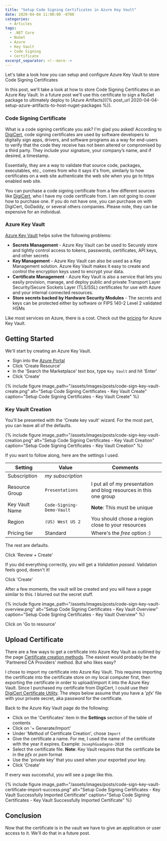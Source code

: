 ```yaml
---
title: "Setup Code Signing Certificates in Azure Key Vault"
date: 2020-04-04 11:00:00 -0700
categories:
  - Articles
tags:
  - .NET Core
  - NuGet
  - Azure
  - Key Vault
  - Code Signing
  - Certificate
excerpt_separator: <!--more-->
---
```

Let's take a look how you can setup and configure Azure Key Vault to store Code Signing Certificates
<!--more-->

In this post, we'll take a look at how to store Code Signing Certificates in an Azure Key Vault.  In a future post we'll use this certificate to sign a NuGet package to ultimately deploy to [Azure Artifacts]({% post_url 2020-04-04-setup-azure-artifacts-to-host-nuget-packages %}).

### Code Signing Certificate

What is a code signing certificate you ask? I'm glad you asked! According to [DigiCert](https://digicert.com/code-signing/), code signing certificates are used by software developers to digitally sign apps, drivers, and software programs as a way for end-users to verify that the code they receive has not been altered or compromised by a third party. They include your signature, your company’s name, and if desired, a timestamp.

Essentially, they are a way to validate that source code, packages, executables, etc., comes from who it says it's from, similarly to how certificates on a web site authenticate the web site when you go to https enabled web site.

You can purchase a code signing certificate from a few different sources like [DigiCert](https://digicert.com/code-signing/), who I have my code certificate from.  I am not going to cover how to purchase one.  If you do not have one, you can purchase on with DigiCert, GoDaddy, or several others companies.  Please note, they can be expensive for an individual.

### Azure Key Vault

[Azure Key Vault](https://docs.microsoft.com/en-us/azure/key-vault/key-vault-overview) helps solve the following problems:

* **Secrets Management** - Azure Key Vault can be used to Securely store and tightly control access to tokens, passwords, certificates, API keys, and other secrets
* **Key Management** - Azure Key Vault can also be used as a Key Management solution. Azure Key Vault makes it easy to create and control the encryption keys used to encrypt your data.
* **Certificate Management** - Azure Key Vault is also a service that lets you easily provision, manage, and deploy public and private Transport Layer Security/Secure Sockets Layer (TLS/SSL) certificates for use with Azure and your internal connected resources.
* **Store secrets backed by Hardware Security Modules** - The secrets and keys can be protected either by software or FIPS 140-2 Level 2 validated HSMs

Like most services on Azure, there is a cost.  Check out the [pricing](https://azure.microsoft.com/en-us/pricing/details/key-vault/) for Azure Key Vault.

## Getting Started

We'll start by creating an Azure Key Vault. 

* Sign into the [Azure Portal](https://portal.azure.com#home)
* Click 'Create Resource'
* In the 'Search the Marketplace' text box, type `Key Vault` and hit 'Enter'
* Click 'Create'

{% include figure image_path="/assets/images/posts/code-sign-key-vault-create.png" alt="Setup Code Signing Certificates - Key Vault Create" caption="Setup Code Signing Certificates - Key Vault Create" %}

### Key Vault Creation

You'll be presented with the 'Create key vault' wizard.  For the most part, you can leave all of the defaults.

{% include figure image_path="/assets/images/posts/code-sign-key-vault-creation.png" alt="Setup Code Signing Certificates - Key Vault Creation" caption="Setup Code Signing Certificates - Key Vault Creation" %}

If you want to follow along, here are the settings I used.

| Setting | Value | Comments |
| --- | --- | --- |
| Subscription | *my subscription* | |
| Resource Group | `Presentations` | I put all of my presentation and blog resources in this one group |
| Key Vault Name | `Code-Signing-Demo-Vault` | **Note**: This must be unique |
| Region | `(US) West US 2` | You should chose a region close to your resources |
| Pricing tier | Standard | Where's the *free* option :) |

The rest are defaults.

Click 'Review + Create'

If you did everything correctly, you will get a *Validation passed*.  Validation feels good, doesn't it!

Click 'Create'

After a few moments, the vault will be created and you will have a page similar to this.  I blurred out the secret stuff.

{% include figure image_path="/assets/images/posts/code-sign-key-vault-overview.png" alt="Setup Code Signing Certificates - Key Vault Overview" caption="Setup Code Signing Certificates - Key Vault Overview" %}

Click on 'Go to resource'

## Upload Certificate

There are a few ways to get a certificate into Azure Key Vault as outlined by the page [Certificate creation methods](https://docs.microsoft.com/en-us/azure/key-vault/create-certificate).  The easiest would probably be the 'Partnered CA Providers' method.  But who likes easy?

I chose to import my certificate into Azure Key Vault. This requires importing the certificate into the certificate store on my local computer first, then exporting the certificate in order to upload/import it into the Azure Key Vault. Since I purchased my certificate from DigiCert, I could use their [DigiCert Certificate Utility](https://www.digicert.com/kb/code-signing/import-export-authenticode-code-signing-certificates.htm). The steps below assume that you have a '*pfx*' file with your private secret, aka password for the certificate.

Back to the Azure Key Vault page do the following:

* Click on the 'Certificates' item in the **Settings** section of the table of contents
* Click on '+ Generate/Import'
* Under 'Method of Certificate Creation', chose `Import`
* Give the certificate a name.  For me, I used the name of the certificate with the year it expires.  Example: `JosephGuadagno-2020`
* Select the certificate file. **Note**: Key Vault requires that the certificate be in the *pfx* or *pem* format
* Use the 'private key' that you used when your exported your key.
* Click 'Create'

If every was successful, you will see a page like this.

{% include figure image_path="/assets/images/posts/code-sign-key-vault-certificate-import-success.png" alt="Setup Code Signing Certificates - Key Vault Successfully Imported Certificate" caption="Setup Code Signing Certificates - Key Vault Successfully Imported Certificate" %}

## Conclusion

Now that the certificate is in the vault we have to give an application or user access to it.  We'll do that in a future post.
